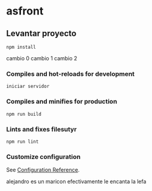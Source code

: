 # asfront

## Levantar proyecto

```
npm install
```

cambio 0
cambio 1
cambio 2

### Compiles and hot-reloads for development

```
iniciar servidor
```

### Compiles and minifies for production

```
npm run build
```

### Lints and fixes filesutyr

```
npm run lint
```

### Customize configuration

See [Configuration Reference](https://cli.vuejs.org/config/).

alejandro es un maricon efectivamente le encanta la lefa
